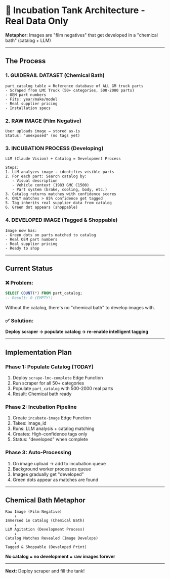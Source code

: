 # 🧪 Incubation Tank Architecture - Real Data Only

**Metaphor:** Images are "film negatives" that get developed in a "chemical bath" (catalog + LLM)

---

## The Process

### 1. GUIDERAIL DATASET (Chemical Bath)
```
part_catalog table = Reference database of ALL GM truck parts
- Scraped from LMC Truck (50+ categories, 500-2000 parts)
- OEM part numbers
- Fits: year/make/model
- Real supplier pricing
- Installation specs
```

### 2. RAW IMAGE (Film Negative)
```
User uploads image → stored as-is
Status: "unexposed" (no tags yet)
```

### 3. INCUBATION PROCESS (Developing)
```
LLM (Claude Vision) + Catalog = Development Process

Steps:
1. LLM analyzes image → identifies visible parts
2. For each part: Search catalog by:
   - Visual description
   - Vehicle context (1983 GMC C1500)
   - Part system (brake, cooling, body, etc.)
3. Catalog returns matches with confidence scores
4. ONLY matches > 85% confidence get tagged
5. Tag inherits real supplier data from catalog
6. Green dot appears (shoppable)
```

### 4. DEVELOPED IMAGE (Tagged & Shoppable)
```
Image now has:
- Green dots on parts matched to catalog
- Real OEM part numbers
- Real supplier pricing
- Ready to shop
```

---

## Current Status

### ❌ Problem:
```sql
SELECT COUNT(*) FROM part_catalog;
-- Result: 0 (EMPTY!)
```

Without the catalog, there's no "chemical bath" to develop images with.

### ✅ Solution:

**Deploy scraper → populate catalog → re-enable intelligent tagging**

---

## Implementation Plan

### Phase 1: Populate Catalog (TODAY)
1. Deploy `scrape-lmc-complete` Edge Function
2. Run scraper for all 50+ categories
3. Populate `part_catalog` with 500-2000 real parts
4. Result: Chemical bath ready

### Phase 2: Incubation Pipeline
1. Create `incubate-image` Edge Function
2. Takes: image_id
3. Runs: LLM analysis + catalog matching
4. Creates: High-confidence tags only
5. Status: "developed" when complete

### Phase 3: Auto-Processing
1. On image upload → add to incubation queue
2. Background worker processes queue
3. Images gradually get "developed"
4. Green dots appear as matches are found

---

## Chemical Bath Metaphor

```
Raw Image (Film Negative)
    ↓
Immersed in Catalog (Chemical Bath)
    ↓
LLM Agitation (Development Process)
    ↓
Catalog Matches Revealed (Image Develops)
    ↓
Tagged & Shoppable (Developed Print)
```

**No catalog = no development = raw images forever**

---

**Next:** Deploy scraper and fill the tank!

